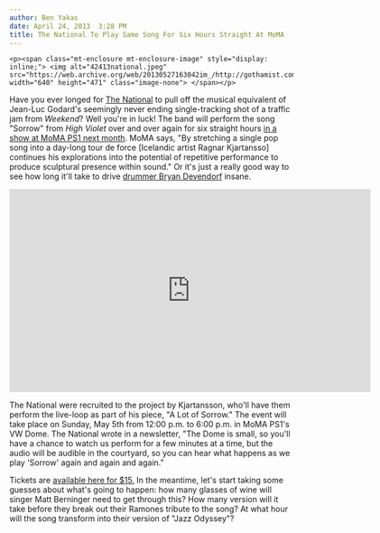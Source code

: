 ```yaml
---
author: Ben Yakas
date: April 24, 2013  3:28 PM
title: The National To Play Same Song For Six Hours Straight At MoMA
---
```



	
	
	
	<p><span class="mt-enclosure mt-enclosure-image" style="display: inline;"> <img alt="42413national.jpeg" src="https://web.archive.org/web/20130527163042im_/http://gothamist.com/attachments/byakas/42413national.jpeg" width="640" height="471" class="image-none"> </span></p>

<p>Have you ever longed for <a href="https://web.archive.org/web/20130527163042/http://gothamist.com/tags/thenational">The National</a> to pull off the musical equivalent of Jean-Luc Godard&apos;s seemingly never ending single-tracking shot of a traffic jam from <em>Weekend</em>? Well you&apos;re in luck! The band will perform the song &quot;Sorrow&quot; from <em>High Violet</em> over and over again for six straight hours <a href="https://web.archive.org/web/20130527163042/http://momaps1.org/calendar/view/439/">in a show at MoMA PS1 next month</a>. MoMA says, &quot;By stretching a single pop song into a day-long tour de force [Icelandic artist Ragnar Kjartansso] continues his explorations into the potential of repetitive performance to produce sculptural presence within sound.&quot; Or it&apos;s just a really good way to see how long it&apos;ll take to drive <a href="https://web.archive.org/web/20130527163042/http://gothamist.com/2013/03/22/drummer_bryan_devendorf_tells_us_ab.php">drummer Bryan Devendorf</a> insane.</p>

<p><iframe width="640" height="360" src="https://web.archive.org/web/20130527163042if_/http://www.youtube.com/embed/b6iYAoMqq0Y" frameborder="0" allowfullscreen></iframe></p>

<p>The National were recruited to the project by Kjartansson, who&apos;ll have them perform the live-loop as part of his piece, &quot;A Lot of Sorrow.&quot; The event will take place on Sunday, May 5th from 12:00 p.m. to 6:00 p.m. in MoMA PS1&apos;s VW Dome. The National wrote in a newsletter, &quot;The Dome is small, so you&apos;ll have a chance to watch us perform for a few minutes at a time, but the audio will be audible in the courtyard, so you can hear what happens as we play &apos;Sorrow&apos; again and again and again.&quot;</p>

<p>Tickets are <a href="https://web.archive.org/web/20130527163042/https://45086.blackbaudhosting.com/45086/tickets?tab=2&amp;txobjid=51207d58-3dec-4a20-8dce-5f448e073212">available here for $15.</a> In the meantime, let&apos;s start taking some guesses about what&apos;s going to happen: how many glasses of wine will singer Matt Berninger need to get through this? How many version will it take before they break out their Ramones tribute to the song? At what hour will the song transform into their version of &quot;Jazz Odyssey&quot;?</p>
	
	
	
	
	
